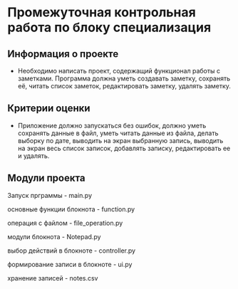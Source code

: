 # Промежуточная контрольная работа по блоку специализация #

## Информация о проекте 
* Необходимо написать проект, содержащий функционал работы с заметками. Программа должна уметь создавать заметку, сохранять её, читать список заметок, редактировать заметку, удалять заметку.

## Критерии оценки 
* Приложение должно запускаться без ошибок, должно уметь сохранять данные в файл, уметь читать данные из файла, делать выборку по дате, выводить на экран выбранную запись, выводить на экран весь список записок, добавлять записку, редактировать ее и удалять.

## Модули проекта

Запуск прграммы  - main.py

основные функции блокнота - function.py

операция с файлом - file_operation.py

модули блокнота - Notepad.py

выбор действий в блокноте - controller.py

формирование записи в блокноте - ui.py

хранение записей - notes.csv